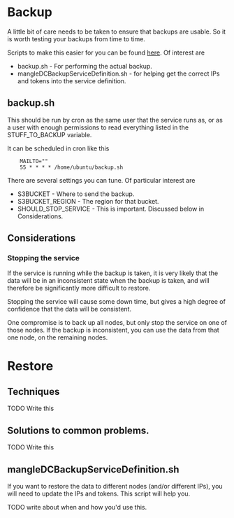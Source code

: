 # Backup

A little bit of care needs to be taken to ensure that backups are usable. So it is worth testing your backups from time to time.

Scripts to make this easier for you can be found [here](https://github.com/loomnetwork/go-loom/tree/master/backup). Of interest are

* backup.sh - For performing the actual backup.
* mangleDCBackupServiceDefinition.sh - for helping get the correct IPs and tokens into the service definition.

## backup.sh

This should be run by cron as the same user that the service runs as, or as a user with enough permissions to read everything listed in the STUFF_TO_BACKUP variable.

It can be scheduled in cron like this

```
    MAILTO=""
    55 * * * * /home/ubuntu/backup.sh
```

There are several settings you can tune. Of particular interest are

* S3BUCKET - Where to send the backup.
* S3BUCKET_REGION - The region for that bucket.
* SHOULD_STOP_SERVICE - This is important. Discussed below in Considerations.


## Considerations


### Stopping the service

If the service is running while the backup is taken, it is very likely that the data will be in an inconsistent state when the backup is taken, and will therefore be significantly more difficult to restore.

Stopping the service will cause some down time, but gives a high degree of confidence that the data will be consistent.

One compromise is to back up all nodes, but only stop the service on one of those nodes. If the backup is inconsistent, you can use the data from that one node, on the remaining nodes.

# Restore

## Techniques

TODO Write this

## Solutions to common problems.

TODO Write this

## mangleDCBackupServiceDefinition.sh

If you want to restore the data to different nodes (and/or different IPs), you will need to update the IPs and tokens. This script will help you.

TODO write about when and how you'd use this.

